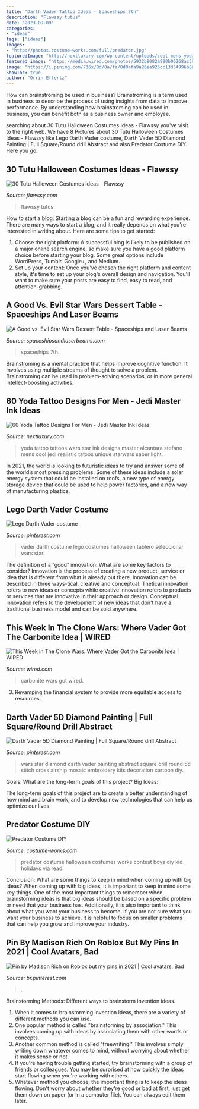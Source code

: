 ```yaml
---
title: "Darth Vader Tattoo Ideas - Spaceships 7th"
description: "Flawssy tutus"
date: "2023-09-09"
categories:
- "ideas"
tags: ["ideas"]
images:
- "http://photos.costume-works.com/full/predator.jpg"
featuredImage: "http://nextluxury.com/wp-content/uploads/cool-mens-yoda-thigh-tattoo-ideas.jpg"
featured_image: "https://media.wired.com/photos/5932b8082a990b06268ac594/191:100/w_1280,c_limit/5449373869_e5df04f2bd_b.jpg?mbid=social_retweet"
image: "https://i.pinimg.com/736x/8d/0a/fa/8d0afa9a26ea926cc13d54996b8bc5e6.jpg"
ShowToc: true
author: "Orrin Effertz"
---
```



How can brainstroming be used in business?
Brainstroming is a term used in business to describe the process of using insights from data to improve performance. By understanding how brainstroming can be used in business, you can benefit both as a business owner and employee.

	

		
searching about 30 Tutu Halloween Costumes Ideas - Flawssy you've visit to the right web. We have 8 Pictures about 30 Tutu Halloween Costumes Ideas - Flawssy like Lego Darth Vader costume, Darth Vader 5D Diamond Painting | Full Square/Round drill Abstract and also Predator Costume DIY. Here you go:
		
    
## 30 Tutu Halloween Costumes Ideas - Flawssy

<img loading=lazy src="https://www.flawssy.com/wp-content/uploads/2016/06/Minnie-Mouse-Tutu-Halloween-Costume.jpg" onerror="this.onerror=null;this.src='https://tse3.mm.bing.net/th?id=OIP.OulgbkMyi_l0QJH1WUg88wHaLG&amp;pid=15.1';" alt="30 Tutu Halloween Costumes Ideas - Flawssy">

_Source: flawssy.com_

>flawssy tutus. 

	

How to start a blog:
Starting a blog can be a fun and rewarding experience. There are many ways to start a blog, and it really depends on what you're interested in writing about. Here are some tips to get started: 
1. Choose the right platform: A successful blog is likely to be published on a major online search engine, so make sure you have a good platform choice before starting your blog. Some great options include WordPress, Tumblr, Google+, and Medium. 
2. Set up your content: Once you've chosen the right platform and content style, it's time to set up your blog's overall design and navigation. You'll want to make sure your posts are easy to find, easy to read, and attention-grabbing. 

    
## A Good Vs. Evil Star Wars Dessert Table - Spaceships And Laser Beams

<img loading=lazy src="https://spaceshipsandlaserbeams.com/wp-content/uploads/2015/09/boys-star-wars-birthday-party-ideas.jpg" onerror="this.onerror=null;this.src='https://tse4.mm.bing.net/th?id=OIP.whE9safAiAcLJCwnNUyoDAHaKl&amp;pid=15.1';" alt="A Good vs. Evil Star Wars Dessert Table - Spaceships and Laser Beams">

_Source: spaceshipsandlaserbeams.com_

>spaceships 7th. 

	

Brainstroming is a mental practice that helps improve cognitive function. It involves using multiple streams of thought to solve a problem. Brainstroming can be used in problem-solving scenarios, or in more general intellect-boosting activities.

    
## 60 Yoda Tattoo Designs For Men - Jedi Master Ink Ideas

<img loading=lazy src="http://nextluxury.com/wp-content/uploads/cool-mens-yoda-thigh-tattoo-ideas.jpg" onerror="this.onerror=null;this.src='https://tse4.mm.bing.net/th?id=OIP.vVtBnOxZzkS1Vy_IkfxiKQHaJ4&amp;pid=15.1';" alt="60 Yoda Tattoo Designs For Men - Jedi Master Ink Ideas">

_Source: nextluxury.com_

>yoda tattoo tattoos wars star ink designs master alcantara stefano mens cool jedi realistic tatoos unique starwars saber light. 

	

In 2021, the world is looking to futuristic ideas to try and answer some of the world’s most pressing problems. Some of these ideas include a solar energy system that could be installed on roofs, a new type of energy storage device that could be used to help power factories, and a new way of manufacturing plastics.

    
## Lego Darth Vader Costume

<img loading=lazy src="https://i.pinimg.com/736x/d2/74/0f/d2740f09bca6b75fa0ceb467c44a9638--darth-vader-costumes-costume-ideas.jpg" onerror="this.onerror=null;this.src='https://tse2.mm.bing.net/th?id=OIP.ZRM6XpwqDj7Z6niOcm-UwAHaJ6&amp;pid=15.1';" alt="Lego Darth Vader costume">

_Source: pinterest.com_

>vader darth costume lego costumes halloween tablero seleccionar wars star. 

	

The definition of a “good” innovation: What are some key factors to consider?
Innovation is the process of creating a new product, service or idea that is different from what is already out there. Innovation can be described in three ways-tical, creative and conceptual. Thetical innovation refers to new ideas or concepts while creative innovation refers to products or services that are innovative in their approach or design. Conceptual innovation refers to the development of new ideas that don't have a traditional business model and can be sold anywhere.

    
## This Week In The Clone Wars: Where Vader Got The Carbonite Idea | WIRED

<img loading=lazy src="https://media.wired.com/photos/5932b8082a990b06268ac594/191:100/w_1280,c_limit/5449373869_e5df04f2bd_b.jpg?mbid=social_retweet" onerror="this.onerror=null;this.src='https://tse1.mm.bing.net/th?id=OIP.2KHVJxxGasF_4yniaXjnJgHaD4&amp;pid=15.1';" alt="This Week in The Clone Wars: Where Vader Got the Carbonite Idea | WIRED">

_Source: wired.com_

>carbonite wars got wired. 

	

3. Revamping the financial system to provide more equitable access to resources. 

    
## Darth Vader 5D Diamond Painting | Full Square/Round Drill Abstract

<img loading=lazy src="https://i.pinimg.com/736x/8d/0a/fa/8d0afa9a26ea926cc13d54996b8bc5e6.jpg" onerror="this.onerror=null;this.src='https://tse2.mm.bing.net/th?id=OIP.ncj8j51N3Eu1MdOFasETFgHaHa&amp;pid=15.1';" alt="Darth Vader 5D Diamond Painting | Full Square/Round drill Abstract">

_Source: pinterest.com_

>wars star diamond darth vader painting abstract square drill round 5d stitch cross airship mosaic embroidery kits decoration cartoon diy. 

	

Goals: What are the long-term goals of this project?
Big Ideas: 

The long-term goals of this project are to create a better understanding of how mind and brain work, and to develop new technologies that can help us optimize our lives.

    
## Predator Costume DIY

<img loading=lazy src="http://photos.costume-works.com/full/predator.jpg" onerror="this.onerror=null;this.src='https://tse4.mm.bing.net/th?id=OIP.3rzNLJtNQXA44MspKUVWIQHaLZ&amp;pid=15.1';" alt="Predator Costume DIY">

_Source: costume-works.com_

>predator costume halloween costumes works contest boys diy kid holidays via read. 

	

Conclusion: What are some things to keep in mind when coming up with big ideas?
When coming up with big ideas, it is important to keep in mind some key things. One of the most important things to remember when brainstorming ideas is that big ideas should be based on a specific problem or need that your business has. Additionally, it is also important to think about what you want your business to become. If you are not sure what you want your business to achieve, it is helpful to focus on smaller problems that can help you grow and improve your industry.

    
## Pin By Madison Rich On Roblox But My Pins In 2021 | Cool Avatars, Bad

<img loading=lazy src="https://i.pinimg.com/736x/d4/b3/32/d4b332a03abad0adcbcb41bf056b081c.jpg" onerror="this.onerror=null;this.src='https://tse1.mm.bing.net/th?id=OIP.Yq0hRNfpQVjzdA052qlwsQHaO0&amp;pid=15.1';" alt="Pin by Madison Rich on Roblox but my pins in 2021 | Cool avatars, Bad">

_Source: br.pinterest.com_

>. 

	

Brainstorming Methods: Different ways to brainstorm invention ideas.
1. When it comes to brainstorming invention ideas, there are a variety of different methods you can use.
2. One popular method is called "brainstorming by association." This involves coming up with ideas by associating them with other words or concepts.
3. Another common method is called "freewriting." This involves simply writing down whatever comes to mind, without worrying about whether it makes sense or not.
4. If you're having trouble getting started, try brainstorming with a group of friends or colleagues. You may be surprised at how quickly the ideas start flowing when you're working with others.
5. Whatever method you choose, the important thing is to keep the ideas flowing. Don't worry about whether they're good or bad at first, just get them down on paper (or in a computer file). You can always edit them later.


